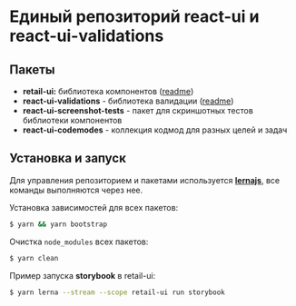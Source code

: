 # Единый репозиторий react-ui и react-ui-validations

## Пакеты

- **retail-ui:** библиотека компонентов ([readme](packages/retail-ui/README.md))
- **react-ui-validations** - библиотека валидации ([readme](packages/react-ui-validations/README.md))
- **react-ui-screenshot-tests** - пакет для скриншотных тестов библиотеки компонентов
- **react-ui-codemodes** - коллекция кодмод для разных целей и задач

## Установка и запуск

Для управления репозиторием и пакетами используется **[lernajs](https://lernajs.io/)**, все команды выполняются через нее.

Установка зависимостей для всех пакетов:

```sh
$ yarn && yarn bootstrap
```

Очистка `node_modules` всех пакетов:

```sh
$ yarn clean
```

Пример запуска **storybook** в retail-ui:

```sh
$ yarn lerna --stream --scope retail-ui run storybook
```
